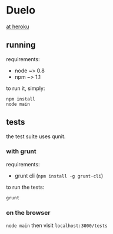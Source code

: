 # Duelo

[at heroku](http://shrouded-spire-4864.herokuapp.com/)

## running

requirements:

* node ~> 0.8
* npm ~> 1.1

to run it, simply:

```
npm install
node main
```

## tests

the test suite uses qunit.

### with grunt

requirements:

* grunt cli (`npm install -g grunt-cli`)

to run the tests:

```
grunt
```

### on the browser

`node main` then visit `localhost:3000/tests`
